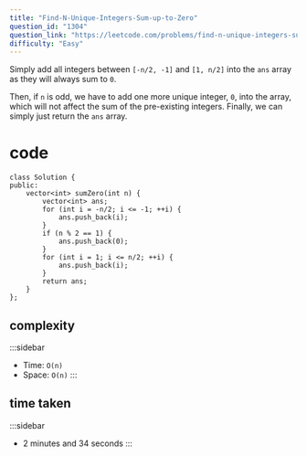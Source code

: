 ```yaml
---
title: "Find-N-Unique-Integers-Sum-up-to-Zero"
question_id: "1304"
question_link: "https://leetcode.com/problems/find-n-unique-integers-sum-up-to-zero/"
difficulty: "Easy"
---
```


Simply add all integers between `[-n/2, -1]` and `[1, n/2]` into the `ans` array
as they will always sum to `0`.

Then, if `n` is odd, we have to add one more unique integer, `0`, into the array,
which will not affect the sum of the pre-existing integers.
Finally, we can simply just return the `ans` array.

# cod<span>e</span>

```{.cpp}
class Solution {
public:
    vector<int> sumZero(int n) {
        vector<int> ans;
        for (int i = -n/2; i <= -1; ++i) {
            ans.push_back(i);
        }
        if (n % 2 == 1) {
            ans.push_back(0);
        }
        for (int i = 1; i <= n/2; ++i) {
            ans.push_back(i);
        }
        return ans;
    }
};
```

## complexit<span>y</span>

:::sidebar
- Time: `O(n)`
- Space: `O(n)`
:::

## time take<span>n</span>

:::sidebar
- 2 minutes and 34 seconds
:::
